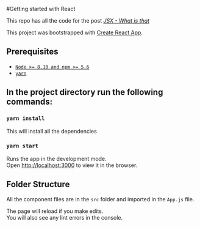 #Getting started with React 

This repo has all the code for the post *[JSX - What is that](https://dsouzaalf.red/blog/react/getting-started-with-react/)*

This project was bootstrapped with [Create React App](https://github.com/facebook/create-react-app).

## Prerequisites

- [`Node >= 8.10 and npm >= 5.6`](https://nodejs.org/en/)
- [`yarn`](https://www.npmjs.com/package/yarn)

## In the project directory run the following commands:

### `yarn install`

This will install all the dependencies

### `yarn start`

Runs the app in the development mode.<br />
Open [http://localhost:3000](http://localhost:3000) to view it in the browser.

## Folder Structure

All the component files are in the `src` folder and imported in the `App.js` file.

The page will reload if you make edits.<br />
You will also see any lint errors in the console.
